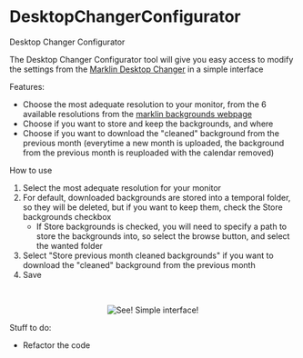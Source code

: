 # DesktopChangerConfigurator
Desktop Changer Configurator

The Desktop Changer Configurator tool will give you easy access to modify the settings from the <a href="https://github.com/Diablillowilly/DesktopChanger/">Marklin Desktop Changer</a> in a simple interface

Features:
 - Choose the most adequate resolution to your monitor, from the 6 available resolutions from the <a href="https://www.maerklin.de/de/service/multimedia/hintergrundbilder/hintergrundbilder/">marklin backgrounds webpage</a>
 - Choose if you want to store and keep the backgrounds, and where
 - Choose if you want to download the "cleaned" background from the previous month (everytime a new month is uploaded, the background from the previous month is reuploaded with the calendar removed)

How to use

1. Select the most adequate resolution for your monitor
2. For default, downloaded backgrounds are stored into a temporal folder, so they will be deleted, but if you want to keep them, check the Store backgrounds checkbox
    - If Store backgrounds is checked, you will need to specify a path to store the backgrounds into, so select the browse button, and select the wanted folder
3. Select "Store previous month cleaned backgrounds" if you want to download the "cleaned" background from the previous month
4. Save

<br>

<p align="center">
  <img  alt="See! Simple interface!" src="https://i.imgur.com/2Y0oS9P.png">
</p>



Stuff to do:
 - Refactor the code
